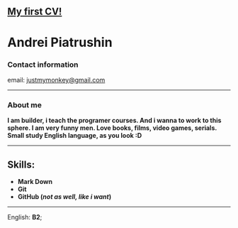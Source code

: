 ## [My first CV!](https://imymonkey.github.io/rsschool-cv/cv)
# Andrei Piatrushin 
### Contact information
email: justmymonkey@gmail.com

----

### About me
__I am builder, i teach the programer courses. And i wanna to work to this sphere.
I am  very funny men. Love books, films, video games, serials. Small study English language, as you look :D__

---
## Skills:
* __Mark Down__
* __Git__
* __GitHub (_not as well, like i want_)__

---
English: __B2__;
